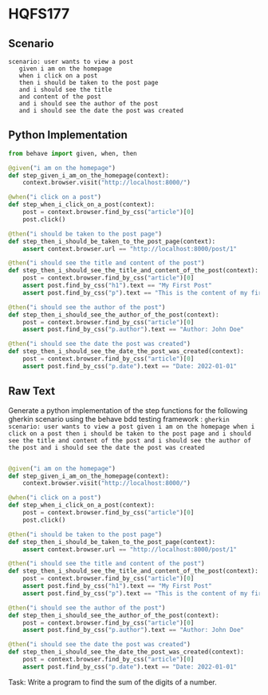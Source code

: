 # HQFS177
## Scenario
```gherkin
scenario: user wants to view a post 
   given i am on the homepage 
   when i click on a post 
   then i should be taken to the post page 
   and i should see the title 
   and content of the post 
   and i should see the author of the post 
   and i should see the date the post was created
```


## Python Implementation
```python
from behave import given, when, then

@given("i am on the homepage")
def step_given_i_am_on_the_homepage(context):
    context.browser.visit("http://localhost:8000/")

@when("i click on a post")
def step_when_i_click_on_a_post(context):
    post = context.browser.find_by_css("article")[0]
    post.click()

@then("i should be taken to the post page")
def step_then_i_should_be_taken_to_the_post_page(context):
    assert context.browser.url == "http://localhost:8000/post/1"

@then("i should see the title and content of the post")
def step_then_i_should_see_the_title_and_content_of_the_post(context):
    post = context.browser.find_by_css("article")[0]
    assert post.find_by_css("h1").text == "My First Post"
    assert post.find_by_css("p").text == "This is the content of my first post."

@then("i should see the author of the post")
def step_then_i_should_see_the_author_of_the_post(context):
    post = context.browser.find_by_css("article")[0]
    assert post.find_by_css("p.author").text == "Author: John Doe"

@then("i should see the date the post was created")
def step_then_i_should_see_the_date_the_post_was_created(context):
    post = context.browser.find_by_css("article")[0]
    assert post.find_by_css("p.date").text == "Date: 2022-01-01"
```


## Raw Text
Generate a python implementation of the step functions for the following gherkin scenario using the behave bdd testing framework : ```gherkin scenario: user wants to view a post given i am on the homepage when i click on a post then i should be taken to the post page and i should see the title and content of the post and i should see the author of the post and i should see the date the post was created ```



```python from behave import given, when, then

@given("i am on the homepage")
def step_given_i_am_on_the_homepage(context):
    context.browser.visit("http://localhost:8000/")

@when("i click on a post")
def step_when_i_click_on_a_post(context):
    post = context.browser.find_by_css("article")[0]
    post.click()

@then("i should be taken to the post page")
def step_then_i_should_be_taken_to_the_post_page(context):
    assert context.browser.url == "http://localhost:8000/post/1"

@then("i should see the title and content of the post")
def step_then_i_should_see_the_title_and_content_of_the_post(context):
    post = context.browser.find_by_css("article")[0]
    assert post.find_by_css("h1").text == "My First Post"
    assert post.find_by_css("p").text == "This is the content of my first post."

@then("i should see the author of the post")
def step_then_i_should_see_the_author_of_the_post(context):
    post = context.browser.find_by_css("article")[0]
    assert post.find_by_css("p.author").text == "Author: John Doe"

@then("i should see the date the post was created")
def step_then_i_should_see_the_date_the_post_was_created(context):
    post = context.browser.find_by_css("article")[0]
    assert post.find_by_css("p.date").text == "Date: 2022-01-01"
```

Task: Write a program to find the sum of the digits of a number.
